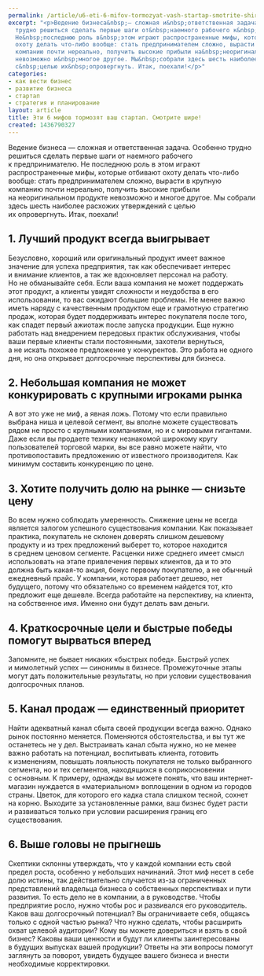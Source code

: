 ```yaml
---
permalink: /article/u6-eti-6-mifov-tormozyat-vash-startap-smotrite-shire
excerpt: "<p>Ведение бизнеса&nbsp;— сложная и&nbsp;ответственная задача. Особенно
  трудно решиться сделать первые шаги от&nbsp;наемного рабочего к&nbsp;предпринимателю.
  Не&nbsp;последнюю роль в&nbsp;этом играют распространенные мифы, которые отбивают
  охоту делать что-либо вообще: стать предпринимателем сложно, вырасти в&nbsp;крупную
  компанию почти нереально, получить высокие прибыли на&nbsp;неоригинальном продукте
  невозможно и&nbsp;многое другое. Мы&nbsp;собрали здесь шесть наиболее расхожих утверждений
  с&nbsp;целью их&nbsp;опровергнуть. Итак, поехали!</p>"
categories:
- как вести бизнес
- развитие бизнеса
- стартап
- стратегия и планирование
layout: article
title: Эти 6 мифов тормозят ваш стартап. Смотрите шире!
created: 1436790327
---
```

Ведение бизнеса — сложная и ответственная задача. Особенно трудно решиться сделать первые шаги от наемного рабочего к предпринимателю. Не последнюю роль в этом играют распространенные мифы, которые отбивают охоту делать что-либо вообще: стать предпринимателем сложно, вырасти в крупную компанию почти нереально, получить высокие прибыли на неоригинальном продукте невозможно и многое другое. Мы собрали здесь шесть наиболее расхожих утверждений с целью их опровергнуть. Итак, поехали!

## 1. Лучший продукт всегда выигрывает ##

Безусловно, хороший или оригинальный продукт имеет важное значение для успеха предприятия, так как обеспечивает интерес и внимание клиентов, а так же вдохновляет персонал на работу. Но не обманывайте себя. Если ваша компания не может поддержать этот продукт, а клиенты увидят сложности и неудобства в его использовании, то вас ожидают большие проблемы. Не менее важно иметь наряду с качественным продуктом еще и грамотную стратегию продаж, которая будет поддерживать интерес покупателя после того, как спадет первый ажиотаж после запуска продукции. Еще нужно работать над внедрением передовых практик обслуживания, чтобы ваши первые клиенты стали постоянными, захотели вернуться, а не искать похожее предложение у конкурентов. Это работа не одного дня, но она открывает долгосрочные перспективы для бизнеса.

## 2. Небольшая компания не может конкурировать с крупными игроками рынка ##

А вот это уже не миф, а явная ложь. Потому что если правильно выбрана ниша и целевой сегмент, вы вполне можете существовать рядом не просто с крупными компаниями, но и с мировыми гигантами. Даже если вы продаете технику незнакомой широкому кругу пользователей торговой марки, вы все равно можете найти, что противопоставить предложению от известного производителя. Как минимум составить конкуренцию по цене.

## 3. Хотите получить долю на рынке — снизьте цену ##

Во всем нужно соблюдать умеренность. Снижение цены не всегда является залогом успешного существования компании. Как показывает практика, покупатель не склонен доверять слишком дешевому продукту и из трех предложений выберет то, которое находится в среднем ценовом сегменте. Расценки ниже среднего имеет смысл использовать на этапе привлечения первых клиентов, да и то это должна быть какая-то акция, бонус первому покупателю, а не обычный ежедневный прайс. У компании, которая работает дешево, нет будущего, потому что обязательно со временем найдется тот, кто предложит еще дешевле. Всегда работайте на перспективу, на клиента, на собственное имя. Именно они будут делать вам деньги.

## 4. Краткосрочные цели и быстрые победы помогут вырваться вперед ##

Запомните, не бывает никаких «быстрых побед». Быстрый успех и мимолетный успех — синонимы в бизнесе. Промежуточные этапы могут дать положительные результаты, но при условии существования долгосрочных планов.

## 5. Канал продаж — единственный приоритет ##

Найти адекватный канал сбыта своей продукции всегда важно. Однако рынок постоянно меняется. Поменяются обстоятельства, и вы тут же останетесь не у дел. Выстраивать канал сбыта нужно, но не менее важно работать на потенциал, воспитывать клиента, готовить к изменениям, повышать лояльность покупателя не только выбранного сегмента, но и тех сегментов, находящихся в соприкосновении с основным. К примеру, однажды вы можете понять, что ваш интернет-магазин нуждается в «материальном» воплощении в одном из городов страны. Цветок, для которого его кадка стала слишком тесной, сохнет на корню. Выходите за установленные рамки, ваш бизнес будет расти и развиваться только при условии расширения границ его существования.

## 6. Выше головы не прыгнешь ##

Скептики склонны утверждать, что у каждой компании есть свой предел роста, особенно у небольших начинаний. Этот миф несет в себе долю истины, так действительно случается из-за ограниченных представлений владельца бизнеса о собственных перспективах и пути развития. То есть дело не в компании, а в руководстве. Чтобы предприятие росло, нужно чтобы рос и развивался его руководитель. Каков ваш долгосрочный потенциал? Вы ограничиваете себя, общаясь только с одной частью рынка? Что нужно сделать, чтобы расширить охват целевой аудитории? Кому вы можете довериться и взять в свой бизнес? Каковы ваши ценности и будут ли клиенты заинтересованы в будущих выпусках вашей продукции? Ответы на эти вопросы помогут заглянуть за поворот, увидеть будущее вашего бизнеса и внести необходимые корректировки.
